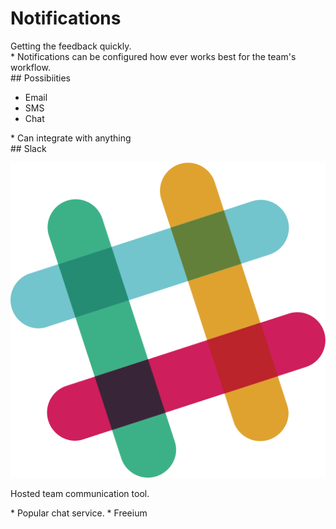 # Notifications

<section>
Getting the feedback quickly.

<aside class="notes">
* Notifications can be configured how ever works best for the team's workflow.

</aside>
</section>
<!-- -->

<section>
## Possibiities

* Email
* SMS
* Chat

<aside class="notes">
* Can integrate with anything

</aside>
</section>
<!-- -->

<section>
## Slack

![slack logo](img/slack.svg) <!-- .element: style="height:4.75em; padding:.25em;" -->

Hosted team communication tool.

<aside class="notes">
* Popular chat service.
* Freeium

</aside>
</section>
<!-- -->
